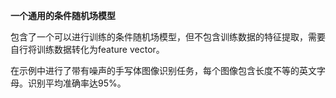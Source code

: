 **一个通用的条件随机场模型**

包含了一个可以进行训练的条件随机场模型，但不包含训练数据的特征提取，需要自行将训练数据转化为feature vector。

在示例中进行了带有噪声的手写体图像识别任务，每个图像包含长度不等的英文字母。识别平均准确率达95%。
